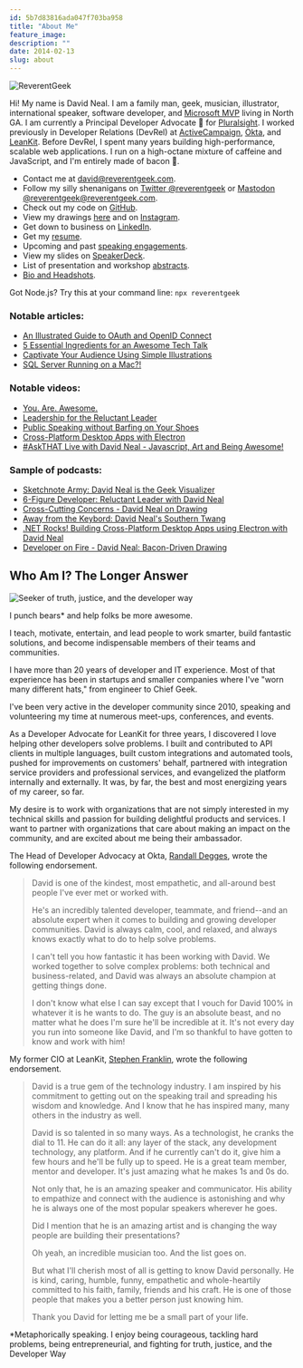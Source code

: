 ```yaml
---
id: 5b7d83816ada047f703ba958
title: "About Me"
feature_image: 
description: ""
date: 2014-02-13
slug: about
---
```


<img class="float-left mr-4 w-1/6" src="/content/images/reverentgeek-circle.jpg" alt="ReverentGeek">

Hi! My name is David Neal. I am a family man, geek, musician, illustrator, international speaker, software developer, and [Microsoft MVP](https://mvp.microsoft.com/en-us/mvp/David%20Neal-5001018) living in North GA. I am currently a Principal Developer Advocate 🥑 for [Pluralsight](https://pluralsight.com). I worked previously in Developer Relations (DevRel) at [ActiveCampaign](https://activecampaign.com), [Okta](https://developer.okta.com), and [LeanKit](https://leankit.com). Before DevRel, I spent many years building high-performance, scalable web applications. I run on a high-octane mixture of caffeine and JavaScript, and I'm entirely made of bacon 🥓.

* Contact me at [david@reverentgeek.com](mailto:david@reverentgeek.com).
* Follow my silly shenanigans on [Twitter @reverentgeek](https://twitter.com/reverentgeek) or <a rel="me" href="https://techhub.social/@reverentgeek">Mastodon @reverentgeek@reverentgeek.com</a>.
* Check out my code on [GitHub](https://github.com/reverentgeek).
* View my drawings [here](/portfolio/) and on [Instagram](https://instagram.com/reverentgeek).
* Get down to business on [LinkedIn](https://www.linkedin.com/in/davidneal).
* Get my [resume](https://app.box.com/s/qu64atp964mi7symkhu5zxza99tr11rg).
* Upcoming and past [speaking engagements](/speaking).
* View my slides on [SpeakerDeck](https://speakerdeck.com/reverentgeek).
* List of presentation and workshop [abstracts](/presentations/).
* [Bio and Headshots](/bio).

Got Node.js? Try this at your command line: `npx reverentgeek`

### Notable articles:

* [An Illustrated Guide to OAuth and OpenID Connect](https://developer.okta.com/blog/2019/10/21/illustrated-guide-to-oauth-and-oidc)
* [5 Essential Ingredients for an Awesome Tech Talk](/5-essential-ingredients-for-an-awesome-tech-talk/)
* [Captivate Your Audience Using Simple Illustrations](/engage-with-simple-illustrations/)
* [SQL Server Running on a Mac?!](/sql-server-running-on-a-mac/)

### Notable videos:

* [You. Are. Awesome.](https://www.youtube.com/watch?v=wsjqnrwkXqI)
* [Leadership for the Reluctant Leader](https://youtu.be/0EWiSJj0q_0)
* [Public Speaking without Barfing on Your Shoes](https://www.youtube.com/watch?v=oY_tMcZHwdc)
* [Cross-Platform Desktop Apps with Electron](https://www.youtube.com/watch?v=Xs3Oc4weZbw)
* [#AskTHAT Live with David Neal - Javascript, Art and Being Awesome!](https://www.youtube.com/watch?v=vnxycRPsNdI)

### Sample of podcasts:

* [Sketchnote Army: David Neal is the Geek Visualizer](https://sketchnotearmy.com/blog/2022/11/8/david-neal)
* [6-Figure Developer: Reluctant Leader with David Neal](https://6figuredev.com/podcast/episode-081-reluctant-leader-with-david-neal/)
* [Cross-Cutting Concerns - David Neal on Drawing](https://crosscuttingconcerns.com/Podcast-084-David-Neal-Drawing)
* [Away from the Keybord: David Neal's Southern Twang](http://awayfromthekeyboard.com/2016/09/01/episode-48-david-neals-southern-twang/)
* [.NET Rocks! Building Cross-Platform Desktop Apps using Electron with David Neal](https://www.dotnetrocks.com/default.aspx?ShowNum=1336)
* [Developer on Fire - David Neal: Bacon-Driven Drawing](http://developeronfire.com/podcast/episode-156-david-neal-bacon-driven-drawing)

## Who Am I? The Longer Answer

<img class="float-right ml-4 my-2 w-1/2" src="/content/images/2018/06/truth-justice-and-the-developer-way.jpeg" alt="Seeker of truth, justice, and the developer way">

I punch bears\* and help folks be more awesome.

I teach, motivate, entertain, and lead people to work smarter, build fantastic solutions, and become indispensable members of their teams and communities.

I have more than 20 years of developer and IT experience. Most of that experience has been in startups and smaller companies where I've "worn many different hats," from engineer to Chief Geek.

I've been very active in the developer community since 2010, speaking and volunteering my time at numerous meet-ups, conferences, and events.

As a Developer Advocate for LeanKit for three years, I discovered I love helping other developers solve problems. I built and contributed to API clients in multiple languages, built custom integrations and automated tools, pushed for improvements on customers' behalf, partnered with integration service providers and professional services, and evangelized the platform internally and externally. It was, by far, the best and most energizing years of my career, so far.

My desire is to work with organizations that are not simply interested in my technical skills and passion for building delightful products and services. I want to partner with organizations that care about making an impact on the community, and are excited about me being their ambassador.

The Head of Developer Advocacy at Okta, [Randall Degges](https://www.linkedin.com/in/rdegges/), wrote the following endorsement.

>David is one of the kindest, most empathetic, and all-around best people I've ever met or worked with.
>
> He's an incredibly talented developer, teammate, and friend--and an absolute expert when it comes to building and growing developer communities. David is always calm, cool, and relaxed, and always knows exactly what to do to help solve problems.
>
> I can't tell you how fantastic it has been working with David. We worked together to solve complex problems: both technical and business-related, and David was always an absolute champion at getting things done.
>
> I don't know what else I can say except that I vouch for David 100% in whatever it is he wants to do. The guy is an absolute beast, and no matter what he does I'm sure he'll be incredible at it. It's not every day you run into someone like David, and I'm so thankful to have gotten to know and work with him!

My former CIO at LeanKit, [Stephen Franklin](https://www.linkedin.com/in/stephen-franklin-9baa353/), wrote the following endorsement.

> David is a true gem of the technology industry. I am inspired by his commitment to getting out on the speaking trail and spreading his wisdom and knowledge. And I know that he has inspired many, many others in the industry as well.
>
> David is so talented in so many ways. As a technologist, he cranks the dial to 11. He can do it all: any layer of the stack, any development technology, any platform. And if he currently can't do it, give him a few hours and he'll be fully up to speed. He is a great team member, mentor and developer. It's just amazing what he makes 1s and 0s do.
>
> Not only that, he is an amazing speaker and communicator. His ability to empathize and connect with the audience is astonishing and why he is always one of the most popular speakers wherever he goes.
>
> Did I mention that he is an amazing artist and is changing the way people are building their presentations?
>
> Oh yeah, an incredible musician too. And the list goes on.
>
> But what I'll cherish most of all is getting to know David personally. He is kind, caring, humble, funny, empathetic and whole-heartily committed to his faith, family, friends and his craft. He is one of those people that makes you a better person just knowing him.
>
> Thank you David for letting me be a small part of your life.

\*Metaphorically speaking. I enjoy being courageous, tackling hard problems, being entrepreneurial, and fighting for truth, justice, and the Developer Way

